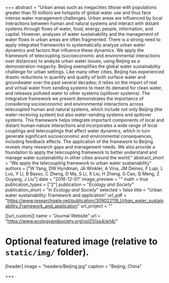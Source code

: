 +++
abstract = "Urban areas such as megacities (those with populations greater than 10 million) are hotspots of global water use and thus face intense water management challenges. Urban areas are influenced by local interactions between human and natural systems and interact with distant systems through flows of water, food, energy, people, information, and capital. However, analyses of water sustainability and the management of water flows in urban areas are often fragmented. There is a strong need to apply integrated frameworks to systematically analyze urban water dynamics and factors that influence these dynamics. We apply the framework of telecoupling (socioeconomic and environmental interactions over distances) to analyze urban water issues, using Beijing as a demonstration megacity. Beijing exemplifies the global water sustainability challenge for urban settings. Like many other cities, Beijing has experienced drastic reductions in quantity and quality of both surface water and groundwater over the past several decades; it relies on the import of real and virtual water from sending systems to meet its demand for clean water, and releases polluted water to other systems (spillover systems). The integrative framework we present demonstrates the importance of considering socioeconomic and environmental interactions across telecoupled human and natural systems, which include not only Beijing (the water-receiving system) but also water-sending systems and spillover systems. This framework helps integrate important components of local and distant human-nature interactions and incorporates a wide range of local couplings and telecouplings that affect water dynamics, which in turn generate significant socioeconomic and environmental consequences, including feedback effects. The application of the framework to Beijing reveals many research gaps and management needs. We also provide a foundation to apply the telecoupling framework to better understand and manage water sustainability in other cities around the world."
abstract_short = "We apply the telecoupling framework to urban water sustainability"
authors = ["W Yang, DW Hyndman, JA Winkler, A Vina, JM Deines, F Lupi, L Luo, Y Li, B Basso, C Zheng, D Ma, S Li, X Liu, H Zheng, G Cao, Q Meng, Z Ouyang, J Liu"]
date = "2016-12-01"
image_preview = ""
math = true
publication_types = ["2"]
publication = "*Ecology and Society*"
publication_short = "In *Ecology and Society*"
selected = false
title = "Urban water sustainability: Framework and application"
url_pdf = "https://www.researchgate.net/publication/309022119_Urban_water_sustainability_Framework_and_application"
url_project = ""

[[url_custom]]
name = "Journal Website"
url = "https://www.ecologyandsociety.org/vol21/iss4/art4/"

# Optional featured image (relative to `static/img/` folder).
[header]
image = "headers/Beijing.jpg"
caption = "Beijing, China"

+++

